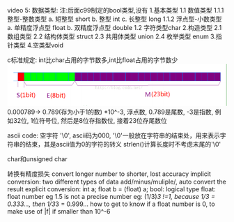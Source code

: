 video 5:
数据类型:
  注:后面c99制定的bool类型,没有
1.基本类型
  1.1 数值类型
    1.1.1 整型-整数类型
        a. 短整型 short
        b. 整型 int
        c. 长整型 long
    1.1.2 浮点型-小数类型
        a. 单精度浮点型 float
        b. 双精度浮点型 double
  1.2 字符类型char
2.构造类型
    2.1 数组类型
    2.2 结构体类型 struct
    2.3 共用体类型 union
    2.4 枚举类型 enum
3.指针类型
4.空类型void

c标准规定: int比char占用的字节数多,int比float占用的字节数少
![image](https://github.com/jimyokl/lihuiqin/blob/main/media/float%E6%B5%AE%E7%82%B9%E6%95%B0%E5%86%85%E5%AD%98%E5%AD%98%E6%94%BE.png)
0.000789-> 0.789(存为小于1的数) *10^-3, 浮点数, 0.789是尾数, -3是指数, 例如32位, 1位符号位, 然后是8位存指数位, 接着23位存尾数位

ascii code:
空字符 '\0', ascii码为000,
'\0'一般放在字符串的结束处，用来表示字符串的结束，其是ascii值为0的字符的转义
strlen()计算长度时不考虑末尾的'\0'

char和unsigned char

转换有精度损失
    convert longer number to shorter, lost accuracy
    implicit conversion: two different types of data add/minus/muliple/, auto convert the result 
    explicit conversion: int a; float b = (float) a;
bool:
    logical type
float:
    float number eg 1.5 is not a precise number
    eg: (1/3)*3 !=1, because 1/3 = 0.333..., then 1/3*3 = 0.999...
    how to get to know if a float number is 0, to make use of |f| if smaller than 10^-6

